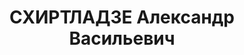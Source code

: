 ---
title: СХИРТЛАДЗЕ Александр Васильевич
description: "Род. в 1891, г. Тбилиси, Грузия, грузин. Род занятий: до ареста зам.\
  \ директора Грузснабсбыта. По профессии шофер. \n  Осужден Тройкой при НКВД ГССР\
  \ 02.12.1937. Мера наказания: расстрел с конфискацией личного имущества"
---